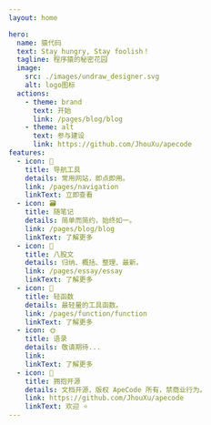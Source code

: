 ```yaml
---
layout: home

hero:
  name: 猿代码
  text: Stay hungry, Stay foolish！
  tagline: 程序猿的秘密花园
  image:
    src: ./images/undraw_designer.svg
    alt: logo图标
  actions:
    - theme: brand
      text: 开始
      link: /pages/blog/blog
    - theme: alt
      text: 参与建设
      link: https://github.com/JhouXu/apecode
features:
  - icon: 🔗
    title: 导航工具
    details: 常用网站，即点即用。
    link: /pages/navigation
    linkText: 立即查看
  - icon: 🗃️
    title: 随笔记
    details: 简单而简约，始终如一。
    link: /pages/blog/blog
    linkText: 了解更多
  - icon: 📝
    title: 八股文
    details: 归纳、概括、整理、最新。
    link: /pages/essay/essay
    linkText: 了解更多
  - icon: 🚀
    title: 轻函数
    details: 最轻量的工具函数。
    link: /pages/function/function
    linkText: 了解更多
  - icon: 🌞
    title: 语录
    details: 敬请期待...
    link:
    linkText: 了解更多
  - icon: 🚩
    title: 拥抱开源
    details: 文档开源，版权 ApeCode 所有，禁商业行为。
    link: https://github.com/JhouXu/apecode
    linkText: 欢迎 ⭐
---
```


<script setup>
import {
  VPTeamPage,
  VPTeamPageTitle,
  VPTeamMembers,
  VPTeamPageSection
} from 'vitepress/theme'
import { members } from './.vitepress/data/members.ts'

const coreMembers = [...members]
const partners = [...members]
</script>

<VPTeamPage>
  <VPTeamPageTitle>
    <template #title>核心团队</template>
  </VPTeamPageTitle>
  <VPTeamMembers size="medium" :members="coreMembers" />
</VPTeamPage>

